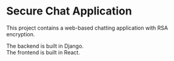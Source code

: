 # Secure Chat Application

This project contains a web-based chatting application with RSA encryption.

The backend is built in Django.  
The frontend is built in React.
